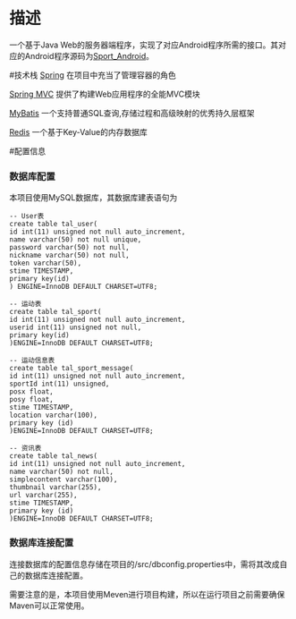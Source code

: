 # 描述
一个基于Java Web的服务器端程序，实现了对应Android程序所需的接口。其对应的Android程序源码为[Sport_Android](https://github.com/happyheng/Sport_Android)。

#技术栈
[Spring](http://projects.spring.io/spring-framework/#quick-start) 在项目中充当了管理容器的角色

[Spring MVC](http://projects.spring.io/spring-framework/#quick-start) 提供了构建Web应用程序的全能MVC模块

[MyBatis](http://www.mybatis.org/mybatis-3/index.html) 一个支持普通SQL查询,存储过程和高级映射的优秀持久层框架

[Redis](http://redis.io) 一个基于Key-Value的内存数据库 

#配置信息
### 数据库配置
本项目使用MySQL数据库，其数据库建表语句为

```
-- User表
create table tal_user(
id int(11) unsigned not null auto_increment,
name varchar(50) not null unique,
password varchar(50) not null,
nickname varchar(50) not null,
token varchar(50),
stime TIMESTAMP,
primary key(id)
) ENGINE=InnoDB DEFAULT CHARSET=UTF8;

-- 运动表
create table tal_sport(
id int(11) unsigned not null auto_increment,
userid int(11) unsigned not null,
primary key(id)
)ENGINE=InnoDB DEFAULT CHARSET=UTF8;

-- 运动信息表
create table tal_sport_message(
id int(11) unsigned not null auto_increment,
sportId int(11) unsigned,
posx float,
posy float,
stime TIMESTAMP,
location varchar(100),
primary key (id)
)ENGINE=InnoDB DEFAULT CHARSET=UTF8;

-- 资讯表
create table tal_news(
id int(11) unsigned not null auto_increment,
name varchar(50) not null,
simplecontent varchar(100),
thumbnail varchar(255),
url varchar(255),
stime TIMESTAMP,
primary key (id)
)ENGINE=InnoDB DEFAULT CHARSET=UTF8;

```
### 数据库连接配置
连接数据库的配置信息存储在项目的/src/dbconfig.properties中，需将其改成自己的数据库连接配置。

需要注意的是，本项目使用Meven进行项目构建，所以在运行项目之前需要确保Maven可以正常使用。



